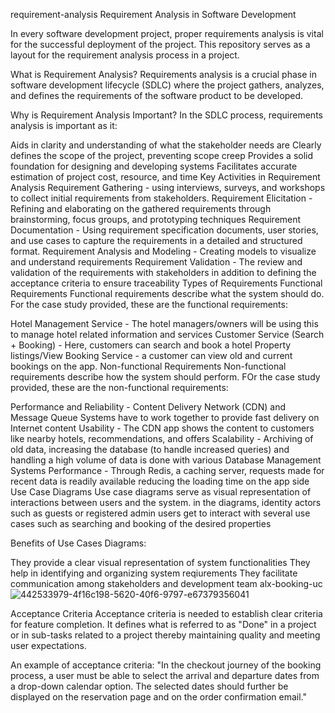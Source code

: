 requirement-analysis
Requirement Analysis in Software Development

In every software development project, proper requirements analysis is vital for the successful deployment of the project. This repository serves as a layout for the requirement analysis process in a project.

What is Requirement Analysis?
Requirements analysis is a crucial phase in software development lifecycle (SDLC) where the project gathers, analyzes, and defines the requirements of the software product to be developed.

Why is Requirement Analysis Important?
In the SDLC process, requirements analysis is important as it:

Aids in clarity and understanding of what the stakeholder needs are
Clearly defines the scope of the project, preventing scope creep
Provides a solid foundation for designing and developing systems
Facilitates accurate estimation of project cost, resource, and time
Key Activities in Requirement Analysis
Requirement Gathering - using interviews, surveys, and workshops to collect initial requirements from stakeholders.
Requirement Elicitation - Refining and elaborating on the gathered requirements through brainstorming, focus groups, and prototyping techniques
Requirement Documentation - Using requirement specification documents, user stories, and use cases to capture the requirements in a detailed and structured format.
Requirement Analysis and Modeling - Creating models to visualize and understand requirements
Requirement Validation - The review and validation of the requirements with stakeholders in addition to defining the acceptance criteria to ensure traceability
Types of Requirements
Functional Requirements
Functional requirements describe what the system should do. For the case study provided, these are the functional requirements:

Hotel Management Service - The hotel managers/owners will be using this to manage hotel related information and services
Customer Service (Search + Booking) - Here, customers can search and book a hotel
Property listings/View Booking Service - a customer can view old and current bookings on the app.
Non-functional Requirements
Non-functional requirements describe how the system should perform. FOr the case study provided, these are the non-functional requirements:

Performance and Reliability - Content Delivery Network (CDN) and Message Queue Systems have to work together to provide fast delivery on Internet content
Usability - The CDN app shows the content to customers like nearby hotels, recommendations, and offers
Scalability - Archiving of old data, increasing the database (to handle increased queries) and handling a high volume of data is done with various Database Management Systems
Performance - Through Redis, a caching server, requests made for recent data is readily available reducing the loading time on the app side
Use Case Diagrams
Use case diagrams serve as visual representation of interactions between users and the system. in the diagrams, identity actors such as guests or registered admin users get to interact with several use cases such as searching and booking of the desired properties

Benefits of Use Cases Diagrams:

They provide a clear visual representation of system functionalities
They help in identifying and organizing system reqiurements
They facilitate communication among stakeholders and development team
alx-booking-uc
![442533979-4f16c198-5620-40f6-9797-e67379356041](https://github.com/user-attachments/assets/7867ece0-908f-4705-9174-838dee6454c7)

Acceptance Criteria
Acceptance criteria is needed to establish clear criteria for feature completion. It defines what is referred to as "Done" in a project or in sub-tasks related to a project thereby maintaining quality and meeting user expectations.

An example of acceptance criteria: "In the checkout journey of the booking process, a user must be able to select the arrival and departure dates from a drop-down calendar option. The selected dates should further be displayed on the reservation page and on the order confirmation email."
